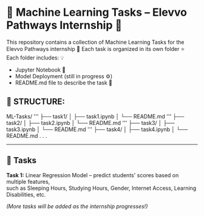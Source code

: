 # 🧠 Machine Learning Tasks – Elevvo Pathways Internship 🚀

This repository contains a collection of Machine Learning Tasks for the Elevvo Pathways internship 🚀
Each task is organized in its own folder ⭐
Each folder includes: 💡  
  - Jupyter Notebook 📓
  - Model Deployment (still in progress ⚙️)
  - README.md file to describe the task 📃

## 📂 STRUCTURE:
ML-Tasks/
'''
├── task1/
│ ├── task1.ipynb
│ └── README.md
'''
├── task2/
│ ├── task2.ipynb
│ └── README.md
'''
├── task3/
│ ├── task3.ipynb
│ └── README.md
'''
├── task4/
│ ├── task4.ipynb
│ └── README.md
.
.
.
_______________________________________________________________________________________________________
## 📌 Tasks

**Task 1:** Linear Regression Model – predict students' scores based on multiple features,  
such as Sleeping Hours, Studying Hours, Gender, Internet Access, Learning Disabilities, etc.  

*(More tasks will be added as the internship progresses!)*
